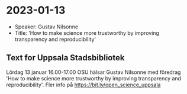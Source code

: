 # 2023-01-13 

 * Speaker: Gustav Nilsonne
 * Title: 'How to make science more trustworthy by improving transparency and reproducibility'

## Text for Uppsala Stadsbibliotek

Lördag 13 januar 16.00-17.00 OSU hälsar Gustav Nilsonne
med föredrag 'How to make science more trustworthy by improving transparency and reproducibility'.
Fler info på https://bit.ly/open_science_uppsala
